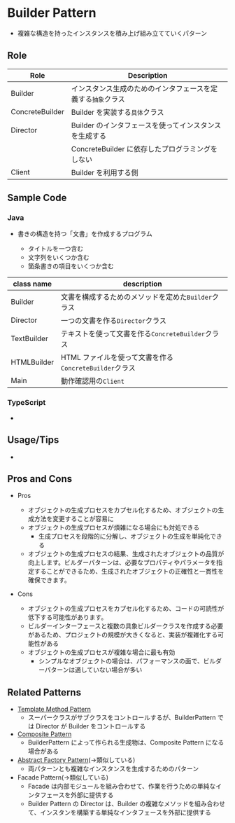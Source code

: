 # Builder Pattern

- 複雑な構造を持ったインスタンスを積み上げ組み立てていくパターン

## Role

| Role            | Description                                                  |
| --------------- | ------------------------------------------------------------ |
| Builder         | インスタンス生成のためのインタフェースを定義する`抽象`クラス |
| ConcreteBuilder | Builder を実装する`具体`クラス                               |
| Director        | Builder のインタフェースを使ってインスタンスを生成する       |
|                 | ConcreteBuilder に依存したプログラミングをしない             |
| Client          | Builder を利用する側                                         |

## Sample Code

### Java

- 書きの構造を持つ「文書」を作成するプログラム

  - タイトルを一つ含む
  - 文字列をいくつか含む
  - 箇条書きの項目をいくつか含む

| class name  | description                                            |
| ----------- | ------------------------------------------------------ |
| Builder     | 文書を構成するためのメソッドを定めた`Builder`クラス    |
| Director    | 一つの文書を作る`Director`クラス                       |
| TextBuilder | テキストを使って文書を作る`ConcreteBuilder`クラス      |
| HTMLBuilder | HTML ファイルを使って文書を作る`ConcreteBuilder`クラス |
| Main        | 動作確認用の`Client`                                   |

### TypeScript

-

## Usage/Tips

-

## Pros and Cons

- Pros

  - オブジェクトの生成プロセスをカプセル化するため、オブジェクトの生成方法を変更することが容易に
  - オブジェクトの生成プロセスが煩雑になる場合にも対処できる
    - 生成プロセスを段階的に分解し、オブジェクトの生成を単純化できる
  - オブジェクトの生成プロセスの結果、生成されたオブジェクトの品質が向上します。ビルダーパターンは、必要なプロパティやパラメータを指定することができるため、生成されたオブジェクトの正確性と一貫性を確保できます。

- Cons
  - オブジェクトの生成プロセスをカプセル化するため、コードの可読性が低下する可能性があります。
  - ビルダーインターフェースと複数の具象ビルダークラスを作成する必要があるため、プロジェクトの規模が大きくなると、実装が複雑化する可能性がある
  - オブジェクトの生成プロセスが複雑な場合に最も有効
    - シンプルなオブジェクトの場合は、パフォーマンスの面で、ビルダーパターンは適していない場合が多い

## Related Patterns

- [Template Method Pattern](../03-template-method-pattern/)
  - スーパークラスがサブクラスをコントロールするが、BuilderPattern では Director が Builder をコントロールする
- [Composite Pattern](../11-composite-pattern/)
  - BuilderPattern によって作られる生成物は、Composite Pattern になる場合がある
- [Abstract Factory Pattern](../08-abstract-factory-pattern/)(->類似している)
  - 両パターンとも複雑なインスタンスを生成するためのパターン
- Facade Pattern(->類似している)
  - Facade は内部モジュールを組み合わせて、作業を行うための単純なインタフェースを外部に提供する
  - Builder Pattern の Director は、Builder の複雑なメソッドを組み合わせて、インスタンを構築する単純なインタフェースを外部に提供する
